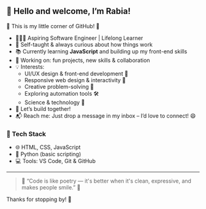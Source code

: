 ## 🎀 Hello and welcome, I’m Rabia!  

🌸 This is my little corner of GitHub! 🌸  

- 👩🏽‍💻 Aspiring Software Engineer | Lifelong Learner
- 🌱 Self-taught & always curious about how things work
- 📚 Currently learning **JavaScript** and building up my front-end skills 
- 🔭 Working on: fun projects, new skills & collaboration  
- 💡 Interests:  
  - UI/UX design & front-end development 📱  
  - Responsive web design & interactivity 💫  
  - Creative problem-solving 🧩  
  - Exploring automation tools 🛠️  
  - Science & technology 🧬  
- 🤝 Let’s build together! 
- 📬 Reach me: Just drop a message in my inbox – I’d love to connect! 😄

### 💐 Tech Stack

- 🌐 HTML, CSS, JavaScript  
- 🐍 Python (basic scripting)  
- 💻 Tools: VS Code, Git & GitHub

---

> 🌸 “Code is like poetry — it's better when it's clean, expressive, and makes people smile.” 🌸  

Thanks for stopping by! 🧁

<!---
RabiaHassen/RabiaHassen is a ✨ special ✨ repository because its `README.md` (this file) appears on your GitHub profile.
You can click the Preview link to take a look at your changes.
--->
